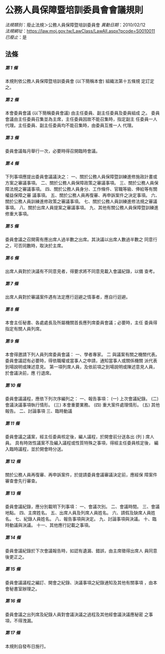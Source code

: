 # 公務人員保障暨培訓委員會會議規則

*法規類別*：廢止法規＞公務人員保障暨培訓委員會
*異動日期*：2010/02/12  
*法規網址*：https://law.moj.gov.tw/LawClass/LawAll.aspx?pcode=S0010011
*已廢止*：是


## 法條
##### 第 1 條
本規則依公務人員保障暨培訓委員會 (以下簡稱本會) 組織法第十五條規
定訂定之。

##### 第 2 條
本會委員會議 (以下簡稱委員會議) 由主任委員、副主任委員及委員組成
之。
委員會議由主任委員召集並為主席，主任委員因故不能召集時，指定副主
任委員一人代理。主任委員、副主任委員均不能召集時，由委員互推一人
代理。

##### 第 3 條
委員會議每月舉行一次，必要時得召開臨時會議。

##### 第 4 條
下列事項應提出委員會議議決之：
一、關於公務人員保障暨訓練進修施政計畫或方案之審議事項。
二、關於公務人員保障政策之審議事項。
三、關於公務人員保障法規之審議事項。
四、關於公務人員身分、工作條件、官職等級、俸給等有關權益保障之審
    議事項。
五、關於公務人員再復審、再申訴案件之決定事項。
六、關於公務人員訓練進修政策之審議事項。
七、關於公務人員訓練進修法規之審議事項。
八、關於出席人員提案之審議事項。
九、其他有關公務人員保障暨訓練進修重大事項。


##### 第 5 條
委員會議之召開需有應出席人過半數之出席。其決議以出席人數過半數之
同意行之，可否同數時，取決於主席。

##### 第 6 條
出席人員對於決議有不同意見者，得要求將不同意見載入會議紀錄，以備
查考。

##### 第 7 條
出席人員對於審議案件遇有法定應行迴避之情事者，應自行迴避。

##### 第 8 條
本會主任秘書、各處處長及所屬機關首長應列席委員會議；必要時，主任
委員得指定有關人員列席。

##### 第 9 條
本會得邀請下列人員列席委員會議：
一、學者專家。
二 與議案有關之機關代表。
委員會議認有必要時，得依職權或當事人之申請，通知當事人或關係機關
派代表到場說明或陳述意見。
第一項列席人員，及依前項之到場說明或陳述意見人員，於會議決前，應
行退席。


##### 第 10 條
委員會議議程，應依下列次序編列之：
一、報告事項：
 (一) 上次會議紀錄。
 (二) 會議決議事項執行情形。
 (三) 本會重要業務。
 (四) 重大案件處理情形。
 (五) 其他報告。
二、討論事項
三、臨時動議


##### 第 11 條
委員會議之議案，經主任委員核定後，編人議程，於開會前分送各出 (列
) 席人員。
具有時效性議案不及編入議程或性質特殊之事項，得經主任委員核定後，
編入臨時議程，並於開會時分送。

##### 第 12 條
關於公務人員再復審、再申訴案件，於提請委員會議審議決定前，應經保
障案件審查會先行審查。

##### 第 13 條
委員會議紀錄，應分別載明下列事項：
一、會議次別。
二、會議時間。
三、會議地點。
四、主席姓名。
五、出席人員及列席人員姓名。
六、請假及缺席人員姓名。
七、紀錄人員姓名。
八、報告事項與決定。
九、討論事項與決議。
十、臨時動議與決議。
十一、其他應行記載之事項。

##### 第 14 條
委員會議紀錄於下次會議報告時，如認有遺漏、錯誤，由主席徵得出席人
員同意後更正之。

##### 第 15 條
委員會議議程之編訂、開會之紀錄、決議事項之紀錄通知及其他有關事項
，由本會秘書室辦理之。

##### 第 16 條
委員會議之出列席及紀錄人員對會議決議之過程及其他經會議決議應秘密
之事項，不得洩漏。

##### 第 17 條
本規則自發布日施行。



